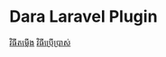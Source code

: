 # Dara Laravel Plugin

[វិធីតម្លើង](https://github.com/leamlidara/dara-laravel-plugin/wiki/%E1%9E%9C%E1%9E%B7%E1%9E%92%E1%9E%BA%E1%9E%8F%E1%9E%98%E1%9F%92%E1%9E%9B%E1%9E%BE%E1%9E%84)
[វិធីប្រើប្រាស់](https://github.com/leamlidara/dara-laravel-plugin/wiki/%E1%9E%9C%E1%9E%B7%E1%9E%92%E1%9E%BA%E1%9E%94%E1%9F%92%E1%9E%9A%E1%9E%BE%E1%9E%94%E1%9F%92%E1%9E%9A%E1%9E%B6%E1%9E%9F%E1%9F%8B)
